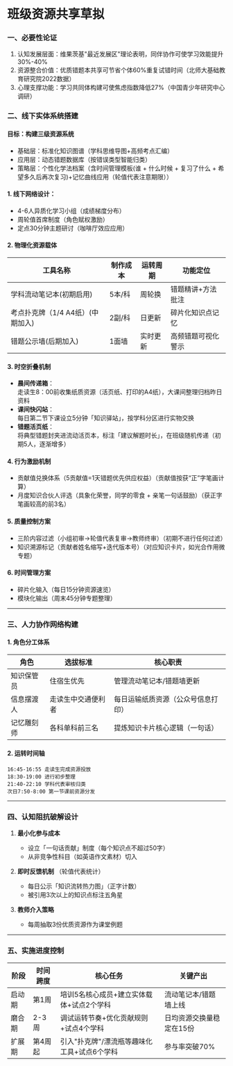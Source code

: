 # 班级资源共享草拟

### **一、必要性论证**
1. 认知发展层面：维果茨基"最近发展区"理论表明，同伴协作可使学习效能提升30%-40%
2. 资源整合价值：优质错题本共享可节省个体60%重复试错时间（北师大基础教育研究院2022数据）
3. 心理支撑功能：学习共同体构建可使焦虑指数降低27%（中国青少年研究中心调研）

### **二、线下实体系统搭建**

#### 目标：构建三级资源系统
- 基础层：标准化知识图谱（学科思维导图+高频考点汇编）
- 应用层：动态错题数据库（按错误类型智能归类）
- 策略层：个性化学法档案（含时间管理模板(谁 + 什么时候 + 复习了什么 + 希望多久后再次复习)+记忆曲线应用（轮值代表注意期限））

#### 1. 线下网络设计：
- 4-6人异质化学习小组（成绩梯度分布）
- 周轮值首席制度（角色赋权激励）
- 定点30分钟主题研讨（咖啡厅效应应用）

#### 2. 物理化资源载体
| 工具名称       | 制作成本 | 运转周期 | 功能定位               |
|----------------|----------|----------|------------------------|
| 学科流动笔记本(初期启用) | 5本/科   | 周轮换   | 错题精讲+方法批注      |
| 考点扑克牌（1/4 A4纸）(中期加入)     | 2副/科   | 日更新   | 碎片化知识点记忆       |
| 错题公示墙(后期加入)     | 1面墙    | 实时更新 | 高频错题可视化警示     |

#### 3. 时空折叠机制
- **晨间传递箱**：  
  走读生8：00前收集纸质资源（活页纸、打印的A4纸），大课间整理归档昨日资料
- **课间快闪站**：  
  每日第二节下课设立5分钟「知识驿站」，按学科分区进行实物交换
- **错题活页纸**：  
  将典型错题封夹进流动活页本，标注「建议解题时长」，在班级随机传递（初期5人，逐渐增多）

#### 4. 行为激励机制
- 贡献值兑换体系（5贡献值=1天错题优先供应权益）（贡献值按获“正”字笔画计算）
- 月度知识合伙人评选（具象化荣誉，同学的零食 + 亲笔一句话鼓励）（获正字笔画较高的前3名）

#### 5. 质量控制方案
- 三阶内容过滤（小组初审→轮值代表复审→教师终审）（初期不进行任何过滤）
- 知识溯源标记（贡献者姓名缩写+迭代版本号）（对应知识卡片，如光合作用微专题）

#### 6. 时间管理方案
- 碎片化输入（每日15分钟资源速览）
- 模块化输出（周末45分钟专题整理）

---

### **三、人力协作网络构建**
#### 1. 角色分工体系
| 角色          | 选拔标准               | 核心职责                     |
|---------------|------------------------|------------------------------|
| 知识保管员    | 住宿生优先             | 管理流动笔记本/错题墙更新    |
| 信息摆渡人    | 走读生中交通便利者     | 每日运输纸质资源（公众号信息打印）|
| 记忆雕刻师    | 各科单科前三名         | 提炼知识卡片核心逻辑（一句话）         |

#### 2. 运转时间轴
```
16:45-16:55 走读生完成资源投放
18:30-19:00 进行初步整理
21:40-22:10 学科代表审核归类
次日7:50-8:00 第一节课前资源分发
```

---

### **四、认知阻抗破解设计**
1. **最小化参与成本**  
   - 设立「一句话贡献」制度（每个知识点不超过50字）
   - 从非竞争性科目（如英语作文素材）切入

2. **即时反馈机制** （轮值代表统计） 
   - 每日公示「知识流转热力图」（正字计数）
   - 被引用3次以上的知识点标注五角星

3. **教师介入策略**  
   - 每周抽取3份优质资源作为课堂例题

---

### **五、实施进度控制**
| 阶段   | 时间跨度 | 核心任务                          | 关键产出                |
|--------|----------|-----------------------------------|-------------------------|
| 启动期 | 第1周    | 培训5名核心成员+建立实体载体+试点2个学科    | 流动笔记本/错题墙上线   |
| 磨合期 | 2-3周    | 调试运转节奏+优化贡献规则+试点4个学科       | 日均资源交换量稳定在15份|
| 扩展期 | 第4周起  | 引入"扑克牌"/漂流瓶等趣味化工具+试点6个学科    | 参与率突破70%           |